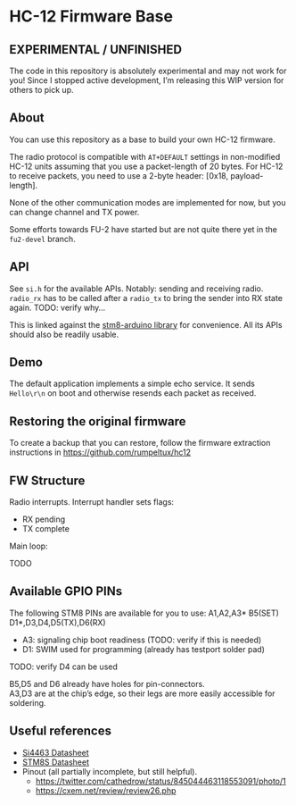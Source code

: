 # HC-12 Firmware Base

## EXPERIMENTAL / UNFINISHED

The code in this repository is absolutely experimental and may not work for you!
Since I stopped active development, I’m releasing this WIP version for others to
pick up.

## About

You can use this repository as a base to build your own HC-12 firmware.

The radio protocol is compatible with `AT+DEFAULT` settings in non-modified
HC-12 units assuming that you use a packet-length of 20 bytes. For HC-12 to
receive packets, you need to use a 2-byte header: [0x18, payload-length].

None of the other communication modes are implemented for now, but you can
change channel and TX power.

Some efforts towards FU-2 have started but are not quite there yet in the
`fu2-devel` branch.

## API

See `si.h` for the available APIs. Notably: sending and receiving radio.
`radio_rx` has to be called after a `radio_tx` to bring the sender into RX state again. TODO: verify why…

This is linked against the [stm8-arduino library](https://github.com/rumpeltux/stm8-arduino)
for convenience. All its APIs should also be readily usable.

## Demo

The default application implements a simple echo service.
It sends `Hello\r\n` on boot and otherwise resends each packet as received.

## Restoring the original firmware

To create a backup that you can restore, follow the firmware extraction
instructions in https://github.com/rumpeltux/hc12

## FW Structure
Radio interrupts. Interrupt handler sets flags:

* RX pending
* TX complete

Main loop:

TODO

## Available GPIO PINs

The following STM8 PINs are available for you to use:
A1,A2,A3\* B5(SET) D1\*,D3,D4,D5(TX),D6(RX)

* A3: signaling chip boot readiness (TODO: verify if this is needed)
* D1: SWIM used for programming (already has testport solder pad)

TODO: verify D4 can be used

B5,D5 and D6 already have holes for pin-connectors. \
A3,D3 are at the chip’s edge, so their legs are more easily accessible for soldering.

## Useful references

* [Si4463 Datasheet](https://www.silabs.com/documents/public/data-sheets/Si4464-63-61-60.pdf)
* [STM8S Datasheet](https://www.st.com/resource/en/datasheet/stm8s103f2.pdf)
* Pinout (all partially incomplete, but still helpful).
  * https://twitter.com/cathedrow/status/845044463118553091/photo/1
  * https://cxem.net/review/review26.php
